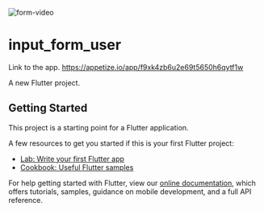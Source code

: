 ![form-video](https://user-images.githubusercontent.com/81062900/130040722-a7d7c9eb-1705-4b65-a1a2-bbd26dd1e812.gif)
# input_form_user

Link to the app.
https://appetize.io/app/f9xk4zb6u2e69t5650h6qytf1w

A new Flutter project.

## Getting Started

This project is a starting point for a Flutter application.

A few resources to get you started if this is your first Flutter project:

- [Lab: Write your first Flutter app](https://flutter.dev/docs/get-started/codelab)
- [Cookbook: Useful Flutter samples](https://flutter.dev/docs/cookbook)

For help getting started with Flutter, view our
[online documentation](https://flutter.dev/docs), which offers tutorials,
samples, guidance on mobile development, and a full API reference.
